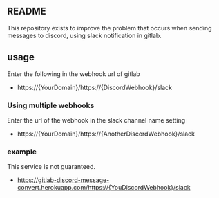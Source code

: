 ## README

This repository exists to improve the problem that occurs when sending messages to discord, using slack notification in gitlab.


## usage
Enter the following in the webhook url of gitlab

- https://{YourDomain}/https://{DiscordWebhook}/slack

### Using multiple webhooks
Enter the url of the webhook in the slack channel name setting

- https://{YourDomain}/https://{AnotherDiscordWebhook}/slack 


### example
This service is not guaranteed.

- https://gitlab-discord-message-convert.herokuapp.com/https://{YouDiscordWebhook}/slack
